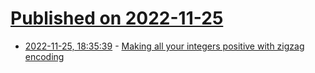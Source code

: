 # [Published on 2022-11-25](index.md)

* [2022-11-25, 18:35:39](https://lobste.rs/s/ob8jly/making_all_your_integers_positive_with) - [Making all your integers positive with zigzag encoding](https://lemire.me/blog/2022/11/25/making-all-your-integers-positive-with-zigzag-encoding/)
